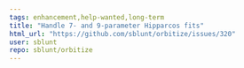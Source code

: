 ```yaml
---
tags: enhancement,help-wanted,long-term
title: "Handle 7- and 9-parameter Hipparcos fits"
html_url: "https://github.com/sblunt/orbitize/issues/320"
user: sblunt
repo: sblunt/orbitize
---
```


